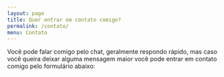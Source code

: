 ```yaml
---
layout: page
title: Quer entrar em contato comigo?
permalink: /contato/
menu: Contato
---
```


Você pode falar comigo pelo chat, geralmente respondo rápido, mas caso você queira deixar alguma mensagem maior você pode entrar em contato comigo pelo formulário abaixo:

<script type="text/javascript" src="https://clearbitjs.com/v1/x/forms.js"></script>
<div class="clearbit-form" data-form-id="de36efa3-f183-490f-b3de-bec738099c4f" data-theme="default" ></div>